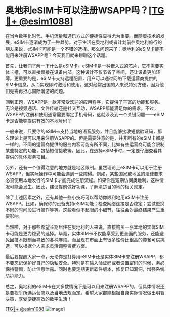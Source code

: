 # 奥地利eSIM卡可以注册WSAPP吗？[[TG💪+ @esim1088](https://t.me/s/esim1088)]

在当今数字化时代，手机流量和通讯方式的便捷性显得尤为重要。而随着技术的发展，eSIM卡逐渐成为了一种趋势。对于生活在奥地利或者计划前往奥地利旅行的朋友来说，eSIM卡可能是一个不错的选择。那么问题来了：奥地利的eSIM卡能不能用来注册WSAPP呢？今天我们就来聊聊这个话题。

首先，让我们了解一下什么是eSIM卡。eSIM卡是一种嵌入式的芯片，它不需要实体卡槽，可以直接焊接在设备内部。这种设计不仅节省了空间，还让设备更加轻薄。更重要的是，eSIM卡支持远程配置，用户可以通过网络下载运营商提供的SIM卡信息，从而实现即时激活和使用。这对经常出国的人来说特别方便，因为他们无需再担心国际漫游的问题。

回到正题，WSAPP是一款非常受欢迎的应用程序，它提供了丰富的功能和服务。无论是视频通话、文件传输还是社交互动，WSAPP都能满足你的需求。不过，WSAPP的注册和使用通常需要绑定手机号码，这就涉及到一个关键问题——eSIM卡是否能够提供有效的本地号码？

一般来说，只要你的eSIM卡支持当地的语音服务，并且能够接收短信验证码，那么理论上是可以用来注册WSAPP的。但是需要注意的是，并非所有的eSIM卡都是一样的。不同的运营商提供的服务内容可能有所不同，比如有些运营商可能会限制某些特定的功能，包括短信接收等。因此，在选择eSIM卡时，一定要仔细查看其提供的具体服务项目。

另外，还有一个值得注意的地方就是地区限制。虽然理论上eSIM卡可以用于注册WSAPP，但实际操作中可能会遇到一些障碍。例如，某些国家或地区的法律要求必须使用本地发行的SIM卡才能完成注册流程。如果你是短期访问奥地利，这种情况可能会发生。因此，建议提前做好功课，了解清楚目的地的相关规定。

除了上述因素之外，还有其他一些小技巧可以帮助你顺利地用eSIM卡注册WSAPP。比如，确保你的设备支持eSIM功能；检查网络连接是否稳定；尝试更换不同的时间段进行操作等等。这些看似不起眼的小细节，往往会对最终结果产生重要影响。

当然啦，对于那些希望长期居住在奥地利的人来说，直接购买一张本地的实体SIM卡可能是更为稳妥的选择。毕竟，实体SIM卡不仅能享受到更全面的服务，还能避免因技术限制而导致的各种麻烦。而且现在市面上有很多性价比很高的套餐可供挑选，可以根据个人需求灵活调整资费方案。

最后要提醒大家一点，无论你是打算用eSIM卡还是实体SIM卡来注册WSAPP，都不要忘记保护好自己的隐私安全。特别是在输入验证码或者设置密码的时候，务必保持警惕，防止信息泄露。同时也要定期更新软件版本，修复已知漏洞，增强系统防护能力。

总之，奥地利的eSIM卡在大多数情况下是可以用来注册WSAPP的，但具体情况还是要视乎所选运营商以及当地法规而定。希望大家都能根据自身实际情况做出明智决策，享受便捷高效的数字生活！

[[TG💪+ @esim1088](https://t.me/s/esim1088) ![Image](https://i.postimg.cc/4NQfJmqS/Snipaste-2025-05-13-00-14-12.png)]